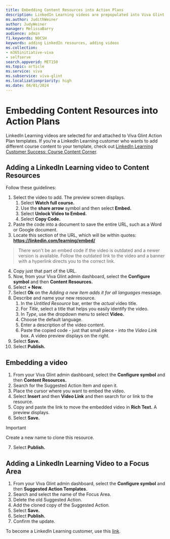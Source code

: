 ```yaml
---
title: Embedding Content Resources into Action Plans
description: LinkedIn Learning videos are prepopulated into Viva Glint Action Plan templates. You can customize the template by choosing your own LinkedIn Learning video.
ms.author: JudithWeiner
author: JudyWeiner
manager: MelissaBarry
audience: admin
f1.keywords: NOCSH
keywords: adding LinkedIn resources, adding videos
ms.collection:  
- m365initiative-viva
- selfserve 
search.appverid: MET150 
ms.topic: article
ms.service: viva
ms.subservice: viva-glint
ms.localizationpriority: high
ms.date: 04/01/2024
---
```


# Embedding Content Resources into Action Plans

LinkedIn Learning videos are selected for and attached to Viva Glint Action Plan templates. If you’re a LinkedIn Learning customer who wants to add different course content to your template, check out [LinkedIn Learning Customer Success: Course Content Corner](https://learning.linkedin.com/customer-success-center/linkedin-learning-course-content-corner?lr=1). 

## Adding a LinkedIn Learning video to Content Resources

Follow these guidelines:

1.	Select the video to add. The preview screen displays.
    1. Select **Watch full course.**
    1.	Use the **share arrow** symbol and then select **Embed.**
    1.	Select **Unlock Video to Embed.**
    1.	Select **Copy Code.** 
1. Paste the code into a document to save the entire URL, such as a Word or Google document.
1. Locate this section of the URL, which will be within quotes: **https://linkedin.com/learning/embed/** 
> There won't be an embed code if the video is outdated and a newer version is available. Follow the outdated link to the video and a banner with a hyperlink directs you to the correct link.
4. Copy just that part of the URL.
1. Now, from your Viva Glint admin dashboard, select the **Configure symbol** and then **Content Resources.**
1. Select **+ New.**
1.	Select **Ok** on the *Adding a new item adds it for all languages* message.
1.	Describe and name your new resource.
    1. In the *Untitled Resource* bar, enter the *actual* video title.
    1. For *Title*, select a title that helps you easily identify the video.
    1. In *Type*, use the dropdown menu to select **Video.**
    1. Choose the default language.
    1. Enter a description of the video content.
    1. Paste the copied code - just that small piece - into the *Video Link* box. A video preview displays on the right.
1.	Select **Save.**
1.	Select **Publish.**

## Embedding a video

1.	From your Viva Glint admin dashboard, select the **Configure symbol** and then **Content Resources.**
1.	Search for the Suggested Action Item and open it.
1.	Place the cursor where you want to embed the video.
1.	Select **Insert** and then **Video Link** and then search for or link to the resource.
1.  Copy and paste the link to move the embedded video in **Rich Text.** A preview displays.
1.	Select **Save.**
> [!IMPORTANT]
> Create a new name to clone this resource.
7.	Select **Publish.**

## Adding a LinkedIn Learning Video to a Focus Area

1.	From your Viva Glint admin dashboard, select the **Configure symbol** and then **Suggested Action Templates**.
2.	Search and select the name of the Focus Area. 
3.	Delete the old Suggested Action.
4.	Add the cloned copy of the Suggested Action.
5.	Select **Save.**
6.	Select **Publish.**
7.	Confirm the update.


















To become a LinkedIn Learning customer, use this [link](https://learning.linkedin.com/).  
